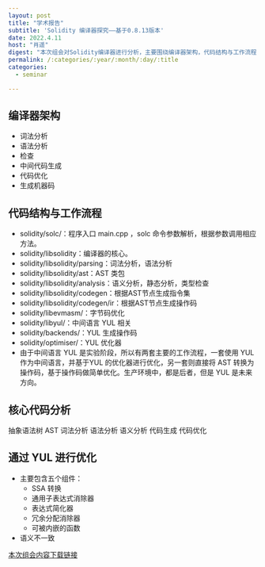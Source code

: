 ```yaml
---
layout: post
title: "学术报告"
subtitle: 'Solidity 编译器探究——基于0.8.13版本'
date: 2022.4.11
host: "肖遥"
digest: "本次组会对Solidity编译器进行分析，主要围绕编译器架构，代码结构与工作流程,核心代码分析以及通过 YUL 进行优化四个方面进行探讨。"
permalink: /:categories/:year/:month/:day/:title
categories:
  - seminar

---
```


## 编译器架构

+ 词法分析
+ 语法分析
+ 检查
+ 中间代码生成
+ 代码优化
+ 生成机器码

## 代码结构与工作流程
+ solidity/solc/：程序入口 main.cpp ，solc 命令参数解析，根据参数调用相应方法。
+ solidity/libsolidity：编译器的核心。
+ solidity/libsolidity/parsing：词法分析，语法分析
+ solidity/libsolidity/ast：AST 类包
+ solidity/libsolidity/analysis：语义分析，静态分析，类型检查
+ solidity/libsolidity/codegen：根据AST节点生成指令集
+ solidity/libsolidity/codegen/ir：根据AST节点生成操作码
+ solidity/libevmasm/：字节码优化
+ solidity/libyul/：中间语言 YUL 相关
+ solidity/backends/：YUL 生成操作码
+ solidity/optimiser/：YUL 优化器
+ 由于中间语言 YUL 是实验阶段，所以有两套主要的工作流程，一套使用 YUL 作为中间语言，并基于YUL 的优化器进行优化，另一套则直接将 AST 转换为操作码，基于操作码做简单优化。生产环境中，都是后者，但是 YUL 是未来方向。

## 核心代码分析

抽象语法树 AST
词法分析
语法分析
语义分析
代码生成
代码优化

## 通过 YUL 进行优化
+ 主要包含五个组件：
  + SSA 转换
  + 通用子表达式消除器
  + 表达式简化器
  + 冗余分配消除器
  + 可被内嵌的函数
+ 语义不一致



[本次组会内容下载链接](https://github.com/xxycfhb/pku_exploit_files/blob/main/seminar/solc%E6%BA%90%E7%A0%81%E5%88%86%E6%9E%90.pptx)